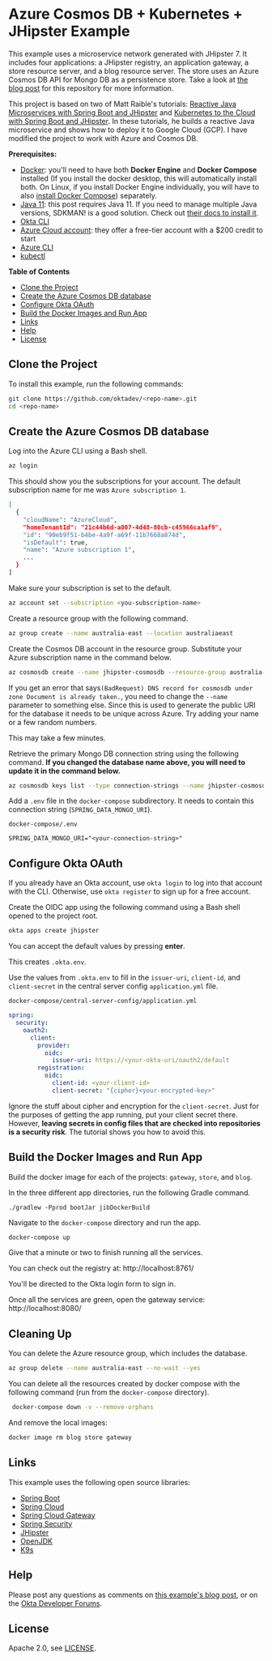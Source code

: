 # Azure Cosmos DB + Kubernetes + JHipster Example

This example uses a microservice network generated with JHipster 7. It includes four applications: a JHipster registry, an application gateway, a store resource server, and a blog resource server. The store uses an Azure Cosmos DB API for Mongo DB as a persistence store. Take a look at [the blog post]() for this repository for more information.

This project is based on two of Matt Raible's tutorials: [Reactive Java Microservices with Spring Boot and JHipster](https://developer.okta.com/blog/2021/01/20/reactive-java-microservices) and [Kubernetes to the Cloud with Spring Boot and JHipster](https://developer.okta.com/blog/2021/06/01/kubernetes-spring-boot-jhipster). In these tutorials, he builds a reactive Java microservice and shows how to deploy it to Google Cloud (GCP). I have modified the project to work with Azure and Cosmos DB.

**Prerequisites:**

- [Docker](https://docs.docker.com/get-docker/): you'll need to have both **Docker Engine** and **Docker Compose** installed (If you install the docker desktop, this will automatically install both. On Linux, if you install Docker Engine individually, you will have to also [install Docker Compose](https://docs.docker.com/compose/install/)) separately.
- [Java 11](https://adoptopenjdk.net/): this post requires Java 11. If you need to manage multiple Java versions, SDKMAN! is a good solution. Check out [their docs to install it](https://sdkman.io/installit).
- [Okta CLI](https://cli.okta.com/manual/#installation)
- [Azure Cloud account](https://azure.microsoft.com/en-us/free/): they offer a free-tier account with a $200 credit to start
- [Azure CLI](https://docs.microsoft.com/en-us/cli/azure/install-azure-cli)
- [kubectl](https://kubernetes.io/docs/tasks/tools/)

**Table of Contents**

* [Clone the Project](#clone-the-project)
* [Create the Azure Cosmos DB database](#create-the-azure-cosmos-db-database)
* [Configure Okta OAuth](#configure-okta-oath)
* [Build the Docker Images and Run App](build-the-docker-images-and-run-app)
* [Links](#links)
* [Help](#help)
* [License](#license)

## Clone the Project

To install this example, run the following commands:

```bash
git clone https://github.com/oktadev/<repo-name>.git
cd <repo-name>
```

## Create the Azure Cosmos DB database

Log into the Azure CLI using a Bash shell. 

```bash
az login
```

This should show you the subscriptions for your account. The default subscription name for me was `Azure subscription 1`.

```bash
[
  {
    "cloudName": "AzureCloud",
    "homeTenantId": "21c44b6d-a007-4d48-80cb-c45966ca1af9",
    "id": "90eb9f51-b4be-4a9f-a69f-11b7668a874d",
    "isDefault": true,
    "name": "Azure subscription 1",
    ...
  }
]
```

Make sure your subscription is set to the default.

```bash
az account set --subscription <you-subscription-name>
```

Create a resource group with the following command.

```bash
az group create --name australia-east --location australiaeast
```

Create the Cosmos DB account in the resource group. Substitute your Azure subscription name in the command below.

```bash
az cosmosdb create --name jhipster-cosmosdb --resource-group australia-east --kind MongoDB --subscription <you-subscription-name> --enable-free-tier true --enable-public-network true
```

If you get an error that says`(BadRequest) DNS record for cosmosdb under zone Document is already taken.`, you need to change the `--name` parameter to something else. Since this is used to generate the public URI for the database it needs to be unique across Azure. Try adding your name or a few random numbers.

This may take a few minutes.

Retrieve the primary Mongo DB connection string using the following command. **If you changed the database name above, you will need to update it in the command below.**

```bash
az cosmosdb keys list --type connection-strings --name jhipster-cosmosdb --resource-group australia-east
```

Add a `.env` file in the `docker-compose` subdirectory. It needs to contain this connection string (`SPRING_DATA_MONGO_URI`).

`docker-compose/.env`

```env
SPRING_DATA_MONGO_URI="<your-connection-string>"
```

## Configure Okta OAuth

If you already have an Okta account, use `okta login` to log into that account with the CLI. Otherwise, use `okta register` to sign up for a free account. 

Create the OIDC app using the following command using a Bash shell opened to the project root.

```bash
okta apps create jhipster
```

You can accept the default values by pressing **enter**. 

This creates `.okta.env`. 

Use the values from `.okta.env` to fill in the `issuer-uri`, `client-id`, and `client-secret` in the central server config `application.yml` file.

`docker-compose/central-server-config/application.yml`

```yaml
spring:
  security:
    oauth2:
      client:
        provider:
          oidc:
            issuer-uri: https://<your-okta-uri/oauth2/default
        registration:
          oidc:
            client-id: <your-client-id>
            client-secret: "{cipher}<your-encrypted-key>"
```

Ignore the stuff about cipher and encryption for the `client-secret`. Just for the purposes of getting the app running, put your client secret there. However, **leaving secrets in config files that are checked into repositories is a security risk**. The tutorial shows you how to avoid this. 

## Build the Docker Images and Run App

Build the docker image for each of the projects: `gateway`, `store`, and `blog`.

 In the three different app directories, run the following Gradle command.

```
./gradlew -Pprod bootJar jibDockerBuild
```

Navigate to the `docker-compose` directory and run the app.

```bash
docker-compose up
```

Give that a minute or two to finish running all the services.

You can check out the registry at:  http://localhost:8761/

You'll be directed to the Okta login form to sign in.

Once all the services are green, open the gateway service: http://localhost:8080/

## Cleaning Up

You can delete the Azure resource group, which includes the database.

```bash
az group delete --name australia-east --no-wait --yes
```

You can delete all the resources created by docker compose with the following command (run from the `docker-compose` directory).

```bash
 docker-compose down -v --remove-orphans
```

And remove the local images:

```bash
docker image rm blog store gateway
```

## Links

This example uses the following open source libraries:

* [Spring Boot](https://spring.io/projects/spring-boot)
* [Spring Cloud](https://spring.io/projects/spring-cloud)
* [Spring Cloud Gateway](https://spring.io/projects/spring-cloud-gateway)
* [Spring Security](https://spring.io/projects/spring-security)
* [JHipster](https://www.jhipster.tech)
* [OpenJDK](https://openjdk.java.net/)
* [K9s](https://k9scli.io/)

## Help

Please post any questions as comments on [this example's blog post][blog], or on the [Okta Developer Forums](https://devforum.okta.com/).

## License

Apache 2.0, see [LICENSE](LICENSE).

[blog]: https://developer.okta.com/blog/2021/06/01/kubernetes-spring-boot-jhipster
